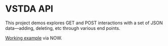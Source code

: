 # VSTDA API

This project demos explores GET and POST interactions with a set of JSON data—adding, deleting, etc through various end points.

[Working example](https://vstd-api-icflfendlc.now.sh) via NOW.